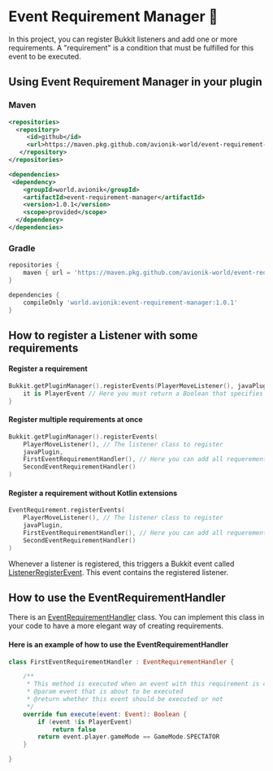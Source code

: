# Event Requirement Manager 🚦
In this project, you can register Bukkit listeners and add one or more requirements. A "requirement" is a condition that must be fulfilled for this event to be executed.

## Using Event Requirement Manager in your plugin

### Maven
```xml
<repositories>
  <repository>
     <id>github</id>
     <url>https://maven.pkg.github.com/avionik-world/event-requirement-manager</url>
   </repository>
</repositories>
```

```xml
<dependencies>
 <dependency>
    <groupId>world.avionik</groupId>
    <artifactId>event-requirement-manager</artifactId>
    <version>1.0.1</version>
    <scope>provided</scope>
  </dependency>
</dependencies>
```

### Gradle
```groovy
repositories {
    maven { url = 'https://maven.pkg.github.com/avionik-world/event-requirement-manager' }
}
```

```groovy
dependencies {
    compileOnly 'world.avionik:event-requirement-manager:1.0.1'
}
```

## How to register a Listener with some requirements

#### Register a requirement 
``` kotlin
Bukkit.getPluginManager().registerEvents(PlayerMoveListener(), javaPlugin) {
    it is PlayerEvent // Here you must return a Boolean that specifies whether you want to call the event or not.
}
```

#### Register multiple requirements at once
``` kotlin
Bukkit.getPluginManager().registerEvents(
    PlayerMoveListener(), // The listener class to register
    javaPlugin,
    FirstEventRequirementHandler(), // Here you can add all requerements
    SecondEventRequirementHandler()
)
```

#### Register a requirement without Kotlin extensions
``` kotlin
EventRequirement.registerEvents(
    PlayerMoveListener(), // The listener class to register
    javaPlugin,
    FirstEventRequirementHandler(), // Here you can add all requerements
    SecondEventRequirementHandler()
)
```

Whenever a listener is registered, this triggers a Bukkit event called [ListenerRegisterEvent](https://github.com/avionik-world/event-requirement-manager/blob/master/src/main/kotlin/world/avionik/event/requirement/manager/event/ListenerRegisterEvent.kt). This event contains the registered listener.

## How to use the EventRequirementHandler
There is an [EventRequirementHandler](https://github.com/avionik-world/event-requirement-manager/blob/master/src/main/kotlin/world/avionik/event/requirement/manager/EventRequirementHandler.kt) class. You can implement this class in your code to have a more elegant way of creating requirements.

#### Here is an example of how to use the EventRequirementHandler
```kotlin
class FirstEventRequirementHandler : EventRequirementHandler {

    /**
     * This method is executed when an event with this requirement is called.
     * @param event that is about to be executed
     * @return whether this event should be executed or not
     */
    override fun execute(event: Event): Boolean {
        if (event !is PlayerEvent)
            return false
        return event.player.gameMode == GameMode.SPECTATOR
    }

}
```
